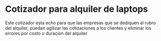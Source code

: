 <h1>Cotizador para alquiler de laptops</h1>
<p>Este cotizador esta echo para que las empresas que se dediquen al rubro<br>
del alquiler, puedan agilizar las cotizaciones a los clientes y eliminar los<br>
errores por costo o duracion del alquiler</p>



